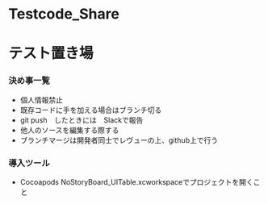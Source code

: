 # Testcode_Share

# テスト置き場

### 決め事一覧

- 個人情報禁止
- 既存コードに手を加える場合はブランチ切る
- git push　したときには　Slackで報告
- 他人のソースを編集する際する
- ブランチマージは開発者同士でレヴューの上、github上で行う

### 導入ツール
- Cocoapods
  NoStoryBoard_UITable.xcworkspaceでプロジェクトを開くこと
